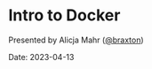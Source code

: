 # Intro to Docker

Presented by Alicja Mahr ([@braxton](https://github.com/braxton))

Date: 2023-04-13

